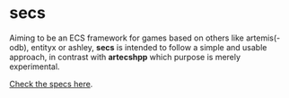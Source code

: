 # secs

Aiming to be an ECS framework for games based on others like artemis(-odb), entityx or ashley, **secs** is intended to follow a simple and usable approach, in contrast with **artecshpp** which purpose is merely experimental.

[Check the specs here](https://github.com/alesegdia/secs/blob/master/doc/SPECS.md).
